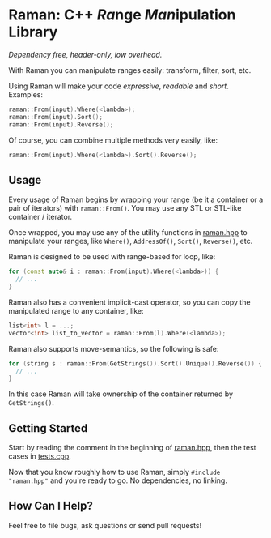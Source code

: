 # Raman: C++ *Ra*nge *Man*ipulation Library

*Dependency free, header-only, low overhead.*

With Raman you can manipulate ranges easily: transform, filter, sort, etc.

Using Raman will make your code *expressive*, *readable* and *short*. Examples:

```cpp
raman::From(input).Where(<lambda>);
raman::From(input).Sort();
raman::From(input).Reverse();
```

Of course, you can combine multiple methods very easily, like:

```cpp
raman::From(input).Where(<lambda>).Sort().Reverse();
```

## Usage

Every usage of Raman begins by wrapping your range (be it a container or a pair
of iterators) with `raman::From()`. You may use any STL or STL-like container /
iterator.

Once wrapped, you may use any of the utility functions in
[raman.hpp](raman.hpp) to manipulate your ranges, like `Where()`,
`AddressOf()`, `Sort()`, `Reverse()`, etc.


Raman is designed to be used with range-based for loop, like:

```cpp
for (const auto& i : raman::From(input).Where(<lambda>)) {
  // ...
}
```

Raman also has a convenient implicit-cast operator, so you can copy the
manipulated range to any container, like:

```cpp
list<int> l = ...;
vector<int> list_to_vector = raman::From(l).Where(<lambda>);
```

Raman also supports move-semantics, so the following is safe:

```cpp
for (string s : raman::From(GetStrings()).Sort().Unique().Reverse()) {
  // ...
}
```

In this case Raman will take ownership of the container returned by
`GetStrings()`.

## Getting Started

Start by reading the comment in the beginning of [raman.hpp](raman.hpp), then
the test cases in [tests.cpp](tests.cpp).

Now that you know roughly how to use Raman, simply `#include "raman.hpp"` and
you're ready to go. No dependencies, no linking.

## How Can I Help?

Feel free to file bugs, ask questions or send pull requests!

